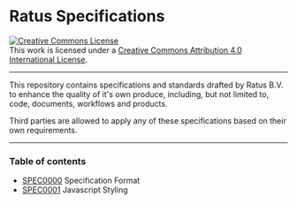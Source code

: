 # Ratus Specifications

<a rel="license" href="http://creativecommons.org/licenses/by/4.0/"><img alt="Creative Commons License" style="border-width:0" src="https://i.creativecommons.org/l/by/4.0/80x15.png" /></a><br />This work is licensed under a <a rel="license" href="http://creativecommons.org/licenses/by/4.0/">Creative Commons Attribution 4.0 International License</a>.

-----------------------------------------------------------------------

This repository contains specifications and standards drafted by
Ratus B.V. to enhance the quality of it's own produce, including, but
not limited to, code, documents, workflows and products.

Third parties are allowed to apply any of these specifications based on
their own requirements.

-----------------------------------------------------------------------

### Table of contents

- [SPEC0000](spec/spec0000.txt) Specification Format
- [SPEC0001](spec/spec0001.txt) Javascript Styling
